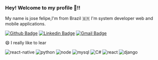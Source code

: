 ### Hey! Welcome  to my profile 👊!! 
							
My name is jose felipe,I'm from Brazil 🇧🇷 I'm system developer web and mobile applications.



							
 [![Github Badge](https://img.shields.io/badge/GitHub-100000?style=for-the-badge&logo=github&logoColor=white&link=https://github.com/zeavila2019)](https://github.com/zeavila2019)
 [![Linkedin Badge](https://img.shields.io/badge/LinkedIn-0077B5?style=for-the-badge&logo=linkedin&logoColor=white&link=https://www.linkedin.com/in/jose-felipe-avila-3967bb12b/)](https://www.linkedin.com/in/jose-felipe-avila-3967bb12b/)
[![Gmail Badge](https://img.shields.io/badge/Gmail-D14836?style=for-the-badge&logo=gmail&logoColor=white&link=mailto:josedesenvolvimento2019@gmail.com)](mailto:josedesenvolvimento2019@gmail.com)


 😄 I really like to lear
 
 
 
 
 

![react-native](https://img.shields.io/badge/React_Native-20232A?style=for-the-badge&logo=react&logoColor=61DAFB)
![python](https://img.shields.io/badge/Python-3776AB?style=for-the-badge&logo=python&logoColor=white)
![node](https://img.shields.io/badge/Node.js-43853D?style=for-the-badge&logo=node.js&logoColor=white)
![mysql](https://img.shields.io/badge/MySQL-00000F?style=for-the-badge&logo=mysql&logoColor=white)
![C#](https://img.shields.io/badge/C%23-239120?style=for-the-badge&logo=c-sharp&logoColor=white)
![react](https://img.shields.io/badge/React-20232A?style=for-the-badge&logo=react&logoColor=61DAFB)
![django](https://img.shields.io/badge/Django-092E20?style=for-the-badge&logo=django&logoColor=white)



